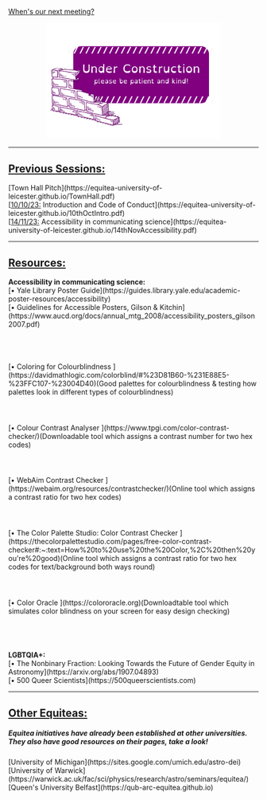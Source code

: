 [When's our next meeting?](https://equitea-university-of-leicester.github.io/Equitea%20Schedule.pdf)
<p align="center">
  <img src="underconstruction.png" width="350" title="Under Construction">
</p>
<hr />
<h2><u>Previous Sessions:</u></h2>
[Town Hall Pitch](https://equitea-university-of-leicester.github.io/TownHall.pdf)<br />
[<u>10/10/23:</u> Introduction and Code of Conduct](https://equitea-university-of-leicester.github.io/10thOctIntro.pdf)<br />
[<u>14/11/23:</u> Accessibility in communicating science](https://equitea-university-of-leicester.github.io/14thNovAccessibility.pdf)
<hr />
<h2><u>Resources:</u></h2>
<b>Accessibility in communicating science:</b><br />
[&#x2022; Yale Library Poster Guide](https://guides.library.yale.edu/academic-poster-resources/accessibility)<br />
[&#x2022; Guidelines for Accessible Posters, Gilson & Kitchin](https://www.aucd.org/docs/annual_mtg_2008/accessibility_posters_gilson2007.pdf)<hr style="height:30pt; visibility:hidden;" />
[&#x2022; Coloring for Colourblindness ](https://davidmathlogic.com/colorblind/#%23D81B60-%231E88E5-%23FFC107-%23004D40)(Good palettes for colourblindness & testing how palettes look in different types of colourblindness)<hr style="height:20pt; visibility:hidden;" />
[&#x2022; Colour Contrast Analyser ](https://www.tpgi.com/color-contrast-checker/)(Downloadable tool which assigns a contrast number for two hex codes)<hr style="height:20pt; visibility:hidden;" />
[&#x2022; WebAim Contrast Checker ](https://webaim.org/resources/contrastchecker/)(Online tool which assigns a contrast ratio for two hex codes)<hr style="height:20pt; visibility:hidden;" />
[&#x2022; The Color Palette Studio: Color Contrast Checker ](https://thecolorpalettestudio.com/pages/free-color-contrast-checker#:~:text=How%20to%20use%20the%20Color,%2C%20then%20you're%20good)(Online tool which assigns a contrast ratio for two hex codes for text/background both ways round)<hr style="height:20pt; visibility:hidden;" />
[&#x2022; Color Oracle ](https://colororacle.org)(Downloadtable tool which simulates color blindness on your screen for easy design checking)<hr style="height:20pt; visibility:hidden;" />
<br />
<b>LGBTQIA+:</b><br />
[&#x2022; The Nonbinary Fraction: Looking Towards the Future of Gender Equity in Astronomy](https://arxiv.org/abs/1907.04893)<br />
[&#x2022; 500 Queer Scientists](https://500queerscientists.com)
<hr />
<h2><u>Other Equiteas:</u></h2>
<h5>Equitea initiatives have already been established at other universities. They also have good resources on their pages, take a look!</h5>
[University of Michigan](https://sites.google.com/umich.edu/astro-dei)<br />
[University of Warwick](https://warwick.ac.uk/fac/sci/physics/research/astro/seminars/equitea/)<br />
[Queen's University Belfast](https://qub-arc-equitea.github.io)
